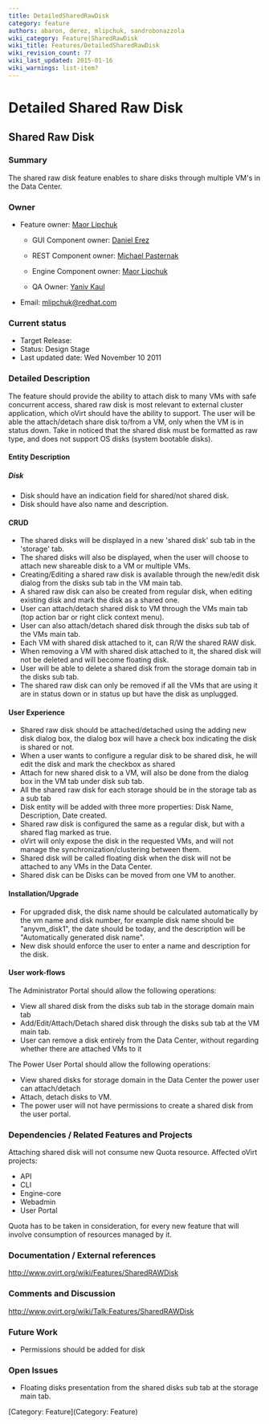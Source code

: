```yaml
---
title: DetailedSharedRawDisk
category: feature
authors: abaron, derez, mlipchuk, sandrobonazzola
wiki_category: Feature|SharedRawDisk
wiki_title: Features/DetailedSharedRawDisk
wiki_revision_count: 77
wiki_last_updated: 2015-01-16
wiki_warnings: list-item?
---
```


# Detailed Shared Raw Disk

## Shared Raw Disk

### Summary

The shared raw disk feature enables to share disks through multiple VM's in the Data Center.

### Owner

*   Feature owner: [ Maor Lipchuk](User:mlipchuk)

    * GUI Component owner: [ Daniel Erez](User:derez)

    * REST Component owner: [ Michael Pasternak](User:mpasternak)

    * Engine Component owner: [ Maor Lipchuk](User:mlipchuk)

    * QA Owner: [ Yaniv Kaul](User:ykaul)

*   Email: mlipchuk@redhat.com

### Current status

*   Target Release:
*   Status: Design Stage
*   Last updated date: Wed November 10 2011

### Detailed Description

The feature should provide the ability to attach disk to many VMs with safe concurrent access, shared raw disk is most relevant to external cluster application, which oVirt should have the ability to support. The user will be able the attach/detach share disk to/from a VM, only when the VM is in status down.
Take in noticed that the shared disk must be formatted as raw type, and does not support OS disks (system bootable disks).

#### Entity Description

##### Disk

*   Disk should have an indication field for shared/not shared disk.
*   Disk should have also name and description.

#### CRUD

*   The shared disks will be displayed in a new 'shared disk' sub tab in the 'storage' tab.
*   The shared disks will also be displayed, when the user will choose to attach new shareable disk to a VM or multiple VMs.
*   Creating/Editing a shared raw disk is available through the new/edit disk dialog from the disks sub tab in the VM main tab.
*   A shared raw disk can also be created from regular disk, when editing existing disk and mark the disk as a shared one.
*   User can attach/detach shared disk to VM through the VMs main tab (top action bar or right click context menu).
*   User can also attach/detach shared disk through the disks sub tab of the VMs main tab.
*   Each VM with shared disk attached to it, can R/W the shared RAW disk.
*   When removing a VM with shared disk attached to it, the shared disk will not be deleted and will become floating disk.
*   User will be able to delete a shared disk from the storage domain tab in the disks sub tab.
*   The shared raw disk can only be removed if all the VMs that are using it are in status down or in status up but have the disk as unplugged.

#### User Experience

*   Shared raw disk should be attached/detached using the adding new disk dialog box, the dialog box will have a check box indicating the disk is shared or not.
*   When a user wants to configure a regular disk to be shared disk, he will edit the disk and mark the checkbox as shared
*   Attach for new shared disk to a VM, will also be done from the dialog box in the VM tab under disk sub tab.
*   All the shared raw disk for each storage should be in the storage tab as a sub tab
*   Disk entity will be added with three more properties: Disk Name, Description, Date created.
*   Shared raw disk is configured the same as a regular disk, but with a shared flag marked as true.
*   oVirt will only expose the disk in the requested VMs, and will not manage the synchronization/clustering between them.
*   Shared disk will be called floating disk when the disk will not be attached to any VMs in the Data Center.
*   Shared disk can be Disks can be moved from one VM to another.

#### Installation/Upgrade

*   For upgraded disk, the disk name should be calculated automatically by the vm name and disk number, for example disk name should be "anyvm_disk1", the date should be today, and the description will be "Automatically generated disk name".
*   New disk should enforce the user to enter a name and description for the disk.

#### User work-flows

The Administrator Portal should allow the following operations:

*   View all shared disk from the disks sub tab in the storage domain main tab
*   Add/Edit/Attach/Detach shared disk through the disks sub tab at the VM main tab.
*   User can remove a disk entirely from the Data Center, without regarding whether there are attached VMs to it

The Power User Portal should allow the following operations:

*   View shared disks for storage domain in the Data Center the power user can attach/detach
*   Attach, detach disks to VM.
*   The power user will not have permissions to create a shared disk from the user portal.

### Dependencies / Related Features and Projects

Attaching shared disk will not consume new Quota resource. Affected oVirt projects:

*   API
*   CLI
*   Engine-core
*   Webadmin
*   User Portal

Quota has to be taken in consideration, for every new feature that will involve consumption of resources managed by it.

### Documentation / External references

<http://www.ovirt.org/wiki/Features/SharedRAWDisk>

### Comments and Discussion

<http://www.ovirt.org/wiki/Talk:Features/SharedRAWDisk>

### Future Work

*   Permissions should be added for disk

### Open Issues

*   Floating disks presentation from the shared disks sub tab at the storage main tab.

[Category: Feature](Category: Feature)
